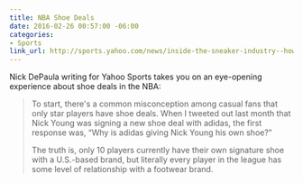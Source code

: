 ```yaml
---
title: NBA Shoe Deals
date: 2016-02-26 00:57:00 -06:00
categories:
- Sports
link_url: http://sports.yahoo.com/news/inside-the-sneaker-industry--how-nba-shoe-deals-work-032155839.html
---
```


Nick DePaula writing for Yahoo Sports takes you on an eye-opening experience about shoe deals in the NBA:

> To start, there's a common misconception among casual fans that only star players have shoe deals. When I tweeted out last month that Nick Young was signing a new shoe deal with adidas, the first response was, “Why is adidas giving Nick Young his own shoe?”
>
> The truth is, only 10 players currently have their own signature shoe with a U.S.-based brand, but literally every player in the league has some level of relationship with a footwear brand.
